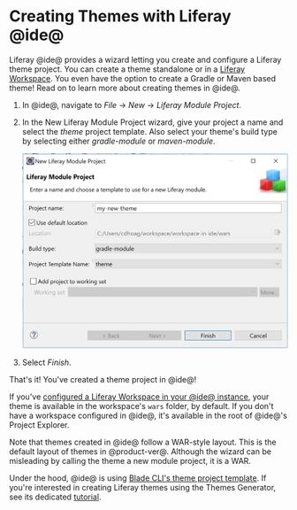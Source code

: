 # Creating Themes with Liferay @ide@

Liferay @ide@ provides a wizard letting you create and configure a Liferay theme
project. You can create a theme standalone or in a
[Liferay Workspace](/develop/tutorials/-/knowledge_base/7-0/liferay-workspace).
You even have the option to create a Gradle or Maven based theme! Read
on to learn more about creating themes in @ide@.

1.  In @ide@, navigate to *File* &rarr; *New* &rarr; *Liferay Module Project*.

2.  In the New Liferay Module Project wizard, give your project a name and
    select the *theme* project template. Also select your theme's build type by
    selecting either *gradle-module* or *maven-module*.

    ![Figure 1: Use the theme project template to create a Liferay theme in @ide@.](../../../images/theme-in-ide.png)

3.  Select *Finish*.

That's it! You've created a theme project in @ide@!

If you've
[configured a Liferay Workspace in your @ide@ instance](/develop/tutorials/-/knowledge_base/7-0/creating-a-liferay-workspace-with-liferay-ide),
your theme is available in the workspace's `wars` folder, by default. If you
don't have a workspace configured in @ide@, it's available in the root of
@ide@'s Project Explorer.

Note that themes created in @ide@ follow a WAR-style layout. This is the default
layout of themes in @product-ver@. Although the wizard can be misleading by
calling the theme a new module project, it is a WAR.

Under the hood, @ide@ is using
[Blade CLI's theme project template](/develop/tutorials/-/knowledge_base/7-0/theme-template).
If you're interested in creating Liferay themes using the
Themes Generator, see its dedicated
[tutorial](/develop/tutorials/-/knowledge_base/7-0/themes-generator).